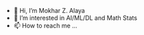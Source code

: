 - 👋 Hi, I’m Mokhar Z. Alaya
- 👀 I’m interested in AI/ML/DL and Math Stats
- 📫 How to reach me ...

<!---
mzalaya/mzalaya is a ✨ special ✨ repository because its `README.md` (this file) appears on your GitHub profile.
You can click the Preview link to take a look at your changes.
--->
